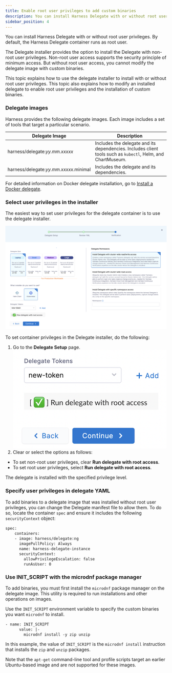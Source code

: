 ```yaml
---
title: Enable root user privileges to add custom binaries
description: You can install Harness Delegate with or without root user privileges. By default, the Harness Delegate container runs as root user. The delegate installer provides the option to install the delegate
sidebar_position: 4
---
```


You can install Harness Delegate with or without root user privileges. By default, the Harness Delegate container runs as root user. 

The Delegate installer provides the option to install the Delegate with non-root user privileges. Non-root user access supports the security principle of minimum access. But without root user access, you cannot modify the delegate image with custom binaries.

This topic explains how to use the delegate installer to install with or without root user privileges. This topic also explains how to modify an installed delegate to enable root user privileges and the installation of custom binaries.

### Delegate images

Harness provides the following delegate images. Each image includes a set of tools that target a particular scenario.

| **Delegate Image**  | **Description** |
| --- | --- |
| harness/delegate:*yy.mm.xxxxx* | Includes the delegate and its dependencies. Includes client tools such as `kubectl`, Helm, and ChartMuseum. |
| harness/delegate:*yy.mm.xxxxx*.minimal | Includes the delegate and its dependencies. |

For detailed information on Docker delegate installation, go to [Install a Docker delegate](/docs/platform/2_Delegates/install-delegates/overview.md).

### Select user privileges in the installer

The easiest way to set user privileges for the delegate container is to use the delegate installer.

![](./static/enable-root-user-privileges-to-add-custom-binaries-10.png)

To set container privileges in the Delegate installer, do the following:

1. Go to the **Delegate Setup** page.![](./static/enable-root-user-privileges-to-add-custom-binaries-11.png)
2. Clear or select the options as follows:
* To set non-root user privileges, clear **Run delegate with root access**.
* To set root user privileges, select **Run delegate with root access**.

The delegate is installed with the specified privilege level.

### Specify user privileges in delegate YAML

To add binaries to a delegate image that was installed without root user privileges, you can change the Delegate manifest file to allow them. To do so, locate the container `spec` and ensure it includes the following `securityContext` object:

```
spec:  
    containers:  
    - image: harness/delegate:ng  
      imagePullPolicy: Always  
      name: harness-delegate-instance  
      securityContext:  
        allowPrivilegeEscalation: false  
        runAsUser: 0
```
### Use INIT\_SCRIPT with the microdnf package manager

To add binaries, you must first install the `microdnf` package manager on the delegate image. This utility is required to run installations and other operations on images. 

Use the `INIT_SCRIPT` environment variable to specify the custom binaries you want `microdnf` to install.

```
- name: INIT_SCRIPT  
      value: |-  
        microdnf install -y zip unzip
```
In this example, the value of `INIT_SCRIPT` is the `microdnf install` instruction that installs the `zip` and `unzip` packages.

Note that the `apt-get` command-line tool and profile scripts target an earlier Ubuntu-based image and are not supported for these images.
